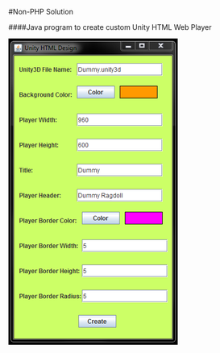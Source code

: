 #Non-PHP Solution 

####Java program to create custom Unity HTML Web Player

![Alt text](https://github.com/InderPabla/Projects/blob/master/Unity%20Web%20Player%20HTML%20Creator/Images/8.PNG "Optional Title"
)

